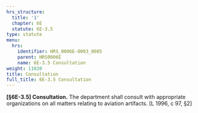 ```yaml
---
hrs_structure:
  title: '1'
  chapter: 6E
  statute: 6E-3.5
type: statute
menu:
  hrs:
    identifier: HRS_0006E-0003_0005
    parent: HRS0006E
    name: 6E-3.5 Consultation
weight: 11020
title: Consultation
full_title: 6E-3.5 Consultation
---
```

**[§6E-3.5] Consultation.** The department shall consult with appropriate organizations on all matters relating to aviation artifacts. [L 1996, c 97, §2]
